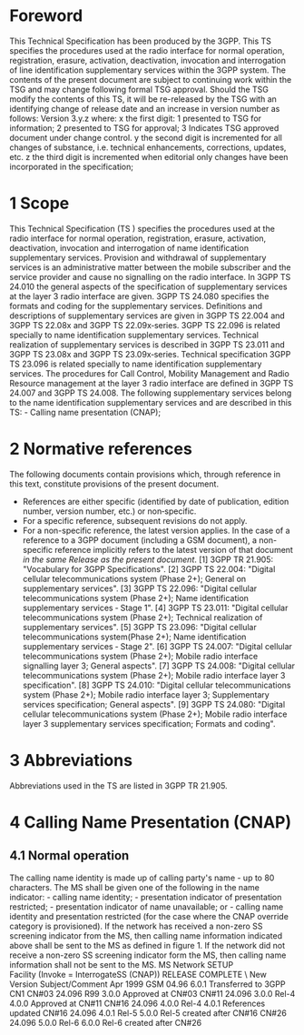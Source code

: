 # Foreword
This Technical Specification has been produced by the 3GPP.
This TS specifies the procedures used at the radio interface for normal
operation, registration, erasure, activation, deactivation, invocation and
interrogation of line identification supplementary services within the 3GPP
system.
The contents of the present document are subject to continuing work within the
TSG and may change following formal TSG approval. Should the TSG modify the
contents of this TS, it will be re-released by the TSG with an identifying
change of release date and an increase in version number as follows:
Version 3.y.z
where:
x the first digit:
1 presented to TSG for information;
2 presented to TSG for approval;
3 Indicates TSG approved document under change control.
y the second digit is incremented for all changes of substance, i.e. technical
enhancements, corrections, updates, etc.
z the third digit is incremented when editorial only changes have been
incorporated in the specification;
# 1 Scope
This Technical Specification (TS ) specifies the procedures used at the radio
interface for normal operation, registration, erasure, activation,
deactivation, invocation and interrogation of name identification
supplementary services. Provision and withdrawal of supplementary services is
an administrative matter between the mobile subscriber and the service
provider and cause no signalling on the radio interface.
In 3GPP TS 24.010 the general aspects of the specification of supplementary
services at the layer 3 radio interface are given. 3GPP TS 24.080 specifies
the formats and coding for the supplementary services.
Definitions and descriptions of supplementary services are given in 3GPP TS
22.004 and 3GPP TS 22.08x and 3GPP TS 22.09x‑series. 3GPP TS 22.096 is related
specially to name identification supplementary services.
Technical realization of supplementary services is described in 3GPP TS 23.011
and 3GPP TS 23.08x and 3GPP TS 23.09x‑series. Technical specification 3GPP TS
23.096 is related specially to name identification supplementary services.
The procedures for Call Control, Mobility Management and Radio Resource
management at the layer 3 radio interface are defined in 3GPP TS 24.007 and
3GPP TS 24.008.
The following supplementary services belong to the name identification
supplementary services and are described in this TS:
\- Calling name presentation (CNAP);
# 2 Normative references
The following documents contain provisions which, through reference in this
text, constitute provisions of the present document.
  * References are either specific (identified by date of publication, edition number, version number, etc.) or non‑specific.
  * For a specific reference, subsequent revisions do not apply.
  * For a non-specific reference, the latest version applies. In the case of a reference to a 3GPP document (including a GSM document), a non-specific reference implicitly refers to the latest version of that document _in the same Release as the present document_.
[1] 3GPP TR 21.905: \"Vocabulary for 3GPP Specifications\".
[2] 3GPP TS 22.004: \"Digital cellular telecommunications system (Phase 2+);
General on supplementary services\".
[3] 3GPP TS 22.096: \"Digital cellular telecommunications system (Phase 2+);
Name identification supplementary services ‑ Stage 1\".
[4] 3GPP TS 23.011: \"Digital cellular telecommunications system (Phase 2+);
Technical realization of supplementary services\".
[5] 3GPP TS 23.096: \"Digital cellular telecommunications system(Phase 2+);
Name identification supplementary services ‑ Stage 2\".
[6] 3GPP TS 24.007: \"Digital cellular telecommunications system (Phase 2+);
Mobile radio interface signalling layer 3; General aspects\".
[7] 3GPP TS 24.008: \"Digital cellular telecommunications system (Phase 2+);
Mobile radio interface layer 3 specification\".
[8] 3GPP TS 24.010: \"Digital cellular telecommunications system (Phase 2+);
Mobile radio interface layer 3; Supplementary services specification; General
aspects\".
[9] 3GPP TS 24.080: \"Digital cellular telecommunications system (Phase 2+);
Mobile radio interface layer 3 supplementary services specification; Formats
and coding\".
# 3 Abbreviations
Abbreviations used in the TS are listed in 3GPP TR 21.905.
# 4 Calling Name Presentation (CNAP)
## 4.1 Normal operation
The calling name identity is made up of calling party\'s name - up to 80
characters.
The MS shall be given one of the following in the name indicator:
\- calling name identity;
\- presentation indicator of presentation restricted;
\- presentation indicator of name unavailable; or
\- calling name identity and presentation restricted (for the case where the
CNAP override category is provisioned).
If the network has received a non-zero SS screening indicator from the MS,
then calling name information indicated above shall be sent to the MS as
defined in figure 1. If the network did not receive a non-zero SS screening
indicator form the MS, then calling name information shall not be sent to the
MS.
MS Network
SETUP
\
Facility (Invoke = InterrogateSS (CNAP))
RELEASE COMPLETE
\ New Version Subject/Comment Apr 1999 GSM
04.96 6.0.1 Transferred to 3GPP CN1 CN#03 24.096 R99 3.0.0 Approved at CN#03
CN#11 24.096 3.0.0 Rel-4 4.0.0 Approved at CN#11 CN#16 24.096 4.0.0 Rel-4
4.0.1 References updated CN#16 24.096 4.0.1 Rel-5 5.0.0 Rel-5 created after
CN#16 CN#26 24.096 5.0.0 Rel-6 6.0.0 Rel-6 created after CN#26